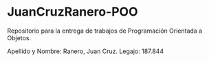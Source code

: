 # JuanCruzRanero-POO
Repositorio para la entrega de trabajos de Programación Orientada a Objetos.

Apellido y Nombre: Ranero, Juan Cruz.
Legajo: 187.844
